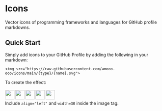 # Icons
Vector icons of programming frameworks and languages for GitHub profile markdowns.

## Quick Start
Simply add icons to your GitHub Profile by adding the following in your markdown:

```shell
<img src="https://raw.githubusercontent.com/amooo-ooo/icons/main/{type}/{name}.svg">
```

To create the effect:
<br><br>
<img align="left" src="https://raw.githubusercontent.com/amooo-ooo/icons/main/python.svg?" width=30>
<img align="left" src="https://raw.githubusercontent.com/amooo-ooo/icons/main/django.svg?" width=30>
<img align="left" src="https://raw.githubusercontent.com/amooo-ooo/icons/main/svelte.svg?" width=30>
<img align="left" src="https://raw.githubusercontent.com/amooo-ooo/icons/main/react.svg?" width=30>
<img align="left" src="https://raw.githubusercontent.com/amooo-ooo/icons/main/docker.svg?" width=30>
<br><br>
Include `align="left"` and `width=30` inside the image tag.
